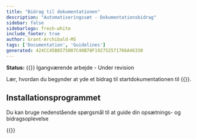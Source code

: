 ```yaml
---
title: "Bidrag til dokumentationen"
description: "Automatiseringssæt - Dokumentationsbidrag"
sidebar: false
sidebarlogo: fresh-white
include_footer: true
author: Grant-Archibald-MS
tags: ['Documentation', 'Guidelines']
generated: 424CC45B8575007C40B78F192752571766A46330
---
```


**Status:** {{<externalImage src="https://github.githubassets.com/images/icons/emoji/unicode/1f6a7.png" size="16x16" text="Construction Icon">}} Igangværende arbejde - Under revision

Lær, hvordan du begynder at yde et bidrag til startdokumentationen til {{<product-name>}}.

## Installationsprogrammet

Du kan bruge nedenstående spørgsmål til at guide din opsætnings- og bidragsoplevelse

{{<questions name="/content/da/contribution/documentation.json" completed="Tak, fordi du har besvaret opsætningsspørgsmål" showNavigationButtons="false" locale="da">}}
